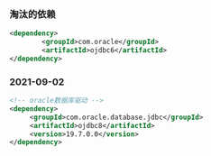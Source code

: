 

### 淘汰的依赖

```xml
<dependency>
        <groupId>com.oracle</groupId>
        <artifactId>ojdbc6</artifactId>
</dependency>
```

### 2021-09-02 

```xml
<!-- oracle数据库驱动 -->
<dependency>
     <groupId>com.oracle.database.jdbc</groupId>
     <artifactId>ojdbc8</artifactId>
     <version>19.7.0.0</version>
</dependency>
```
